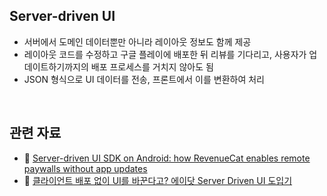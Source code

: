 ## Server-driven UI

- 서버에서 도메인 데이터뿐만 아니라 레이아웃 정보도 함께 제공
- 레이아웃 코드를 수정하고 구글 플레이에 배포한 뒤 리뷰를 기다리고, 
  사용자가 업데이트하기까지의 배포 프로세스를 거치지 않아도 됨
- JSON 형식으로 UI 데이터를 전송, 프론트에서 이를 변환하여 처리

<br/>

## 관련 자료

- 🧩 [Server-driven UI SDK on Android: how RevenueCat enables remote paywalls without app updates](https://www.revenuecat.com/blog/engineering/server-driven-android/)
- 🧩 [클라이언트 배포 없이 UI를 바꾼다고? 에이닷 Server Driven UI 도입기](https://devocean.sk.com/blog/techBoardDetail.do?ID=167341&boardType=techBlog)
